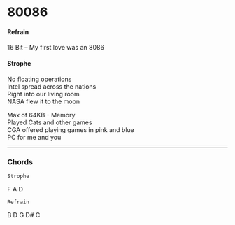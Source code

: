 ﻿# 80086

#### Refrain

16 Bit – My first love was an 8086

#### Strophe

No floating operations  
Intel spread across the nations  
Right into our living room  
NASA flew it to the moon

Max of 64KB  - Memory  
Played Cats and other games  
CGA offered playing games in pink and blue  
PC for me and you

---

### Chords

    Strophe
  
F A D  
  
    Refrain
  
B D G D# C  
  